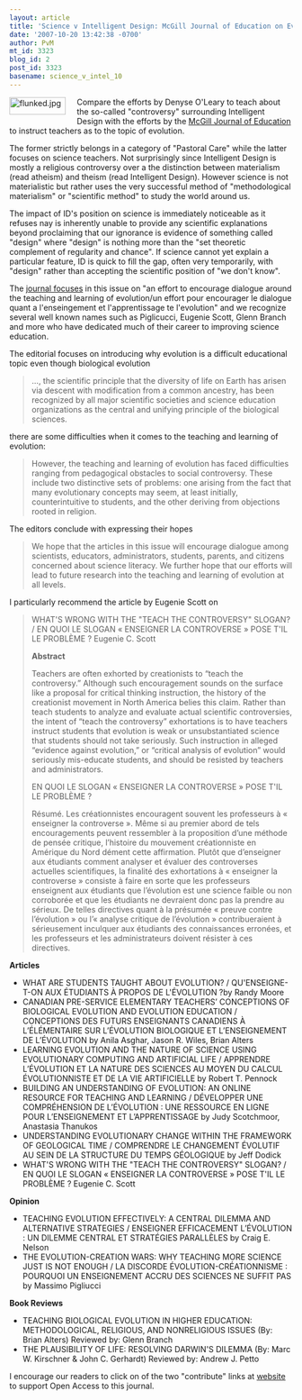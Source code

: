 ```yaml
---
layout: article
title: 'Science v Intelligent Design: McGill Journal of Education on Evolution'
date: '2007-10-20 13:42:38 -0700'
author: PvM
mt_id: 3323
blog_id: 2
post_id: 3323
basename: science_v_intel_10
---
```

[<img src="/PT/uploads/2007/flunked-thumb-100x31.jpg" alt="flunked.jpg" width="100" height="31" style="float: left; margin: 0 20px 20px 0;" class="mt-image-left" />](http://pandasthumb.org/archives/flunked3.html)Compare the efforts by Denyse O'Leary to teach about the so-called "controversy" surrounding Intelligent Design with the efforts by the [McGill Journal of Education](http://mje.mcgill.ca/) to instruct teachers as to the topic of evolution.

The former strictly belongs in a category of "Pastoral Care" while the latter focuses on science teachers. Not surprisingly since Intelligent Design is mostly a religious controversy over a the distinction between materialism (read atheism) and theism (read Intelligent Design). However science is not materialistic but rather uses the very successful method of "methodological materialism" or "scientific method" to study the world around us.

The impact of ID's position on science is immediately noticeable as it refuses nay is inherently unable to provide any scientific explanations beyond proclaiming that our ignorance is evidence of something called "design" where "design" is nothing more than the "set theoretic complement of regularity and chance". If science cannot yet explain a particular feature, ID is quick to fill the gap, often very temporarily, with "design" rather than accepting the scientific position of "we don't know".

The [journal focuses](http://mje.mcgill.ca/) in this issue on "an effort to encourage dialogue around the teaching and learning of evolution/un effort pour encourager le dialogue quant a l'enseingement et l'apprentissage te l'evolution" and we recognize several well known names such as Piglicucci, Eugenie Scott, Glenn Branch and more who have dedicated much of their career to improving science education.

The editorial focuses on introducing why evolution is a difficult educational topic even though biological evolution 

>  ..., the scientific principle that the diversity of life on Earth has arisen via descent with modification from a common ancestry, has been recognized by all major scientific societies and science education 
> organizations as the central and unifying principle of the biological sciences.

there are some difficulties when it comes to the teaching and learning of evolution:

> However, the teaching and learning of evolution has faced difficulties ranging from pedagogical obstacles to social controversy. These include two distinctive sets of problems: one arising from the fact that many evolutionary concepts may seem, at least initially, counterintuitive to students, and the other deriving from objections rooted in religion.

The editors conclude with expressing their hopes

> We hope that the articles in this issue will encourage dialogue among scientists, educators, administrators, students, parents, and citizens concerned about science literacy. We further hope that our efforts will lead to future research into the teaching and learning of evolution at all levels.

I particularly recommend the article by Eugenie Scott on 

> WHAT'S WRONG WITH THE "TEACH THE CONTROVERSY" SLOGAN? / EN QUOI LE SLOGAN « ENSEIGNER LA CONTROVERSE » POSE T'IL LE PROBLÈME ?
> Eugenie C. Scott
> 
> **Abstract**
> 
> Teachers are often exhorted by creationists to “teach the controversy.” Although such encouragement sounds on the surface like a proposal for critical thinking instruction, the history of the creationist movement in North America belies this claim. Rather than teach students to analyze and evaluate actual scientific controversies, the intent of “teach the controversy” exhortations is to have teachers instruct students that evolution is weak or unsubstantiated science that students should not take seriously. Such instruction in alleged “evidence against evolution,” or “critical analysis of evolution” would seriously mis-educate students, and should be resisted by teachers and administrators.
> 
> EN QUOI LE SLOGAN « ENSEIGNER LA CONTROVERSE » POSE T'IL LE PROBLÈME ?
> 
> Résumé. Les créationnistes encouragent souvent les professeurs à « enseigner la controverse ». Même si au premier abord de tels encouragements peuvent ressembler à la proposition d’une méthode de pensée critique, l’histoire du mouvement créationniste en Amérique du Nord dément cette affirmation. Plutôt que d’enseigner aux étudiants comment analyser et évaluer des controverses actuelles scientifiques, la finalité des exhortations à « enseigner la controverse » consiste à faire en sorte que les professeurs enseignent aux étudiants que l’évolution est une science faible ou non corroborée et que les étudiants ne devraient donc pas la prendre au sérieux. De telles directives quant à la présumée « preuve contre l’évolution » ou l’« analyse critique de l’évolution » contribueraient à sérieusement inculquer aux étudiants des connaissances erronées, et les professeurs et les administrateurs doivent résister à ces directives.

**Articles**


* WHAT ARE STUDENTS TAUGHT ABOUT EVOLUTION? / QU'ENSEIGNE-T-ON AUX ÉTUDIANTS À PROPOS DE L'ÉVOLUTION ?by  Randy Moore 	
* CANADIAN PRE-SERVICE ELEMENTARY TEACHERS’ CONCEPTIONS OF BIOLOGICAL EVOLUTION AND EVOLUTION EDUCATION / CONCEPTIONS DES FUTURS ENSEIGNANTS CANADIENS À L’ÉLÉMENTAIRE SUR L’ÉVOLUTION BIOLOGIQUE ET L’ENSEIGNEMENT DE L’ÉVOLUTION by Anila Asghar, Jason R. Wiles, Brian Alters
* LEARNING EVOLUTION AND THE NATURE OF SCIENCE USING EVOLUTIONARY COMPUTING AND ARTIFICIAL LIFE / APPRENDRE L’ÉVOLUTION ET LA NATURE DES SCIENCES AU MOYEN DU CALCUL ÉVOLUTIONNISTE ET DE LA VIE ARTIFICIELLE  by Robert T. Pennock 
* BUILDING AN UNDERSTANDING OF EVOLUTION: AN ONLINE RESOURCE FOR TEACHING AND LEARNING / DÉVELOPPER UNE COMPRÉHENSION DE L’ÉVOLUTION : UNE RESSOURCE EN LIGNE POUR L’ENSEIGNEMENT ET L’APPRENTISSAGE 	by Judy Scotchmoor, Anastasia Thanukos 
* UNDERSTANDING EVOLUTIONARY CHANGE WITHIN THE FRAMEWORK OF GEOLOGICAL TIME / COMPRENDRE LE CHANGEMENT ÉVOLUTIF AU SEIN DE LA STRUCTURE DU TEMPS GÉOLOGIQUE by Jeff Dodick 
* WHAT'S WRONG WITH THE "TEACH THE CONTROVERSY" SLOGAN? / EN QUOI LE SLOGAN « ENSEIGNER LA CONTROVERSE » POSE T'IL LE PROBLÈME ? Eugenie C. Scott 


**Opinion**



* TEACHING EVOLUTION EFFECTIVELY: A CENTRAL DILEMMA AND ALTERNATIVE STRATEGIES / ENSEIGNER EFFICACEMENT L’ÉVOLUTION : UN DILEMME CENTRAL ET STRATÉGIES PARALLÈLES by Craig E. Nelson 
* THE EVOLUTION-CREATION WARS: WHY TEACHING MORE SCIENCE JUST IS NOT ENOUGH / LA DISCORDE ÉVOLUTION-CRÉATIONNISME : POURQUOI UN ENSEIGNEMENT ACCRU DES SCIENCES NE SUFFIT PAS by Massimo Pigliucci 


**Book Reviews**



* TEACHING BIOLOGICAL EVOLUTION IN HIGHER EDUCATION: METHODOLOGICAL, RELIGIOUS, AND NONRELIGIOUS ISSUES (By: Brian Alters) Reviewed by: Glenn Branch 
* THE PLAUSIBILITY OF LIFE: RESOLVING DARWIN'S DILEMMA (By: Marc W. Kirschner & John C. Gerhardt) Reviewed by: Andrew J. Petto


I encourage our readers to click on of the two "contribute" links at [website](http://mje.mcgill.ca/) to support Open Access to this journal.
